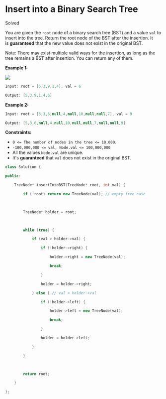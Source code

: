 # Insert into a Binary Search Tree

Solved 

You are given the `root` node of a binary search tree (BST) and a value `val` to insert into the tree. Return the root node of the BST after the insertion. It is **guaranteed** that the new value does not exist in the original BST.

Note: There may exist multiple valid ways for the insertion, as long as the tree remains a BST after insertion. You can return any of them.

**Example 1:**

![](https://imagedelivery.net/CLfkmk9Wzy8_9HRyug4EVA/d440bea8-83c9-418e-edb3-7afb573eba00/public)

```java
Input: root = [5,3,9,1,4], val = 6

Output: [5,3,9,1,4,6]
```

**Example 2:**

```java
Input: root = [5,3,6,null,4,null,10,null,null,7], val = 9

Output: [5,3,6,null,4,null,10,null,null,7,null,null,9]
```

**Constraints:**

- `0 <= The number of nodes in the tree <= 10,000`.
- `-100,000,000 <= val, Node.val <= 100,000,000`
- All the values `Node.val` are unique.
- It's **guaranteed** that `val` does not exist in the original BST.




```cpp
class Solution {

public:

    TreeNode* insertIntoBST(TreeNode* root, int val) {

        if (!root) return new TreeNode(val); // empty tree case

  

        TreeNode* holder = root;

  

        while (true) {

            if (val > holder->val) {

                if (!holder->right) {

                    holder->right = new TreeNode(val);

                    break;

                }

                holder = holder->right;

            } else { // val < holder->val

                if (!holder->left) {

                    holder->left = new TreeNode(val);

                    break;

                }

                holder = holder->left;

            }

        }

  

        return root;

    }

};
```